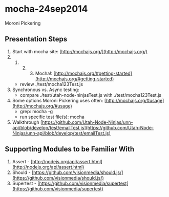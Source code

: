 mocha-24sep2014
===============

Moroni Pickering

Presentation Steps
--------------------
1. Start with mocha site: [http://mochajs.org/](http://mochajs.org/)
2. 1. 2. 3. Mocha!:  [http://mochajs.org/#getting-started](http://mochajs.org/#getting-started)
    * review ./test/mocha123Test.js
3. Synchronous vs. Async testing: 
    * compare ./test/utah-node-ninjasTest.js with ./test/mocha123Test.js
4. Some options Moroni Pickering uses often: [http://mochajs.org/#usage](http://mochajs.org/#usage)
    * grep: mocha -g <pattern>
    * run specific test file(s): mocha <files>
5. Walkthrough [https://github.com/Utah-Node-Ninjas/unn-api/blob/develop/test/emailTest.js](https://github.com/Utah-Node-Ninjas/unn-api/blob/develop/test/emailTest.js)


Supporting Modules to be Familiar With
---------------------------------------
1. Assert - [http://nodejs.org/api/assert.html](http://nodejs.org/api/assert.html)
2. Should - [https://github.com/visionmedia/should.js/](https://github.com/visionmedia/should.js/)
3. Supertest - [https://github.com/visionmedia/supertest](https://github.com/visionmedia/supertest)

